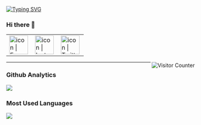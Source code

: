 <a href="https://git.io/typing-svg"><img src="https://readme-typing-svg.herokuapp.com?font=Fira+Code&pause=1000&color=2242F7&background=2DFFAF00&width=435&lines=Hello+%2C+Visitor+!%F0%9F%92%96;I'm+Rushil+from+Taiwan." alt="Typing SVG" /></a>
### Hi there 👋

<!--
**MK1014/MK1014** is a ✨ _special_ ✨ repository because its `README.md` (this file) appears on your GitHub profile.

Here are some ideas to get you started:

- 🔭 I’m currently working on ...
- 🌱 I’m currently learning ...
- 👯 I’m looking to collaborate on ...
- 🤔 I’m looking for help with ...
- 💬 Ask me about ...
- 📫 How to reach me: ...
- 😄 Pronouns: ...
- ⚡ Fun fact: ...
-->


<table>
  <tbody>
    <tr>
      <td><a href="https://www.facebook.com/profile.php?id=100006146672435"><img align="left" src="https://user-images.githubusercontent.com/8935531/161361100-1fe2b952-4a79-48ec-8646-58f1f4f9738c.gif" alt="icon | Facebook" width="50"/></a></td>
      <td><a href="https://www.instagram.com/mk.mike_1014/"><img align="left" src="https://user-images.githubusercontent.com/8935531/161361084-a010cae7-5b98-4d09-a189-03862dc6e86e.gif" alt="icon | Instagram" width="50"/></a></td>
      <td><a href="https://twitter.com/Rushil29625544"><img align="left" src="https://user-images.githubusercontent.com/8935531/161361040-8733e89d-61cd-40c5-b5f1-b02c75896e99.gif" alt="icon | Twitter" width="50"/></a></td>
    </tr>
  </tbody>
</table>


<img align="right" alt="Visitor Counter" src="https://komarev.com/ghpvc/?username=MK1014&style=flat-square&&label=Profile+Views&color=50A1FF">


---

### Github Analytics
<a href="https://github.com/MK1014">
  <img src="https://github-readme-stats.vercel.app/api?username=MK1014&count_private=true&show_icons=true&include_all_commits=true" />
</a>



### Most Used Languages
<a href="https://github.com/MK1014">
  <img src="https://github-readme-stats.vercel.app/api/top-langs/?username=MK1014&layout=compact&hide=HTML,CSS,Stylus,CoffeeScript,EJS&langs_count=10" />
</a>
